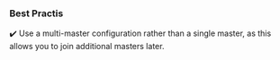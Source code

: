 ### Best Practis
:heavy_check_mark:  Use a multi-master configuration rather than a single master, as this allows you to join additional masters later.
